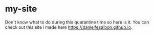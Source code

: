 # my-site
Don't know what to do during this quarantine time so here is it.
You can check out this site i made here https://danielfesalbon.github.io.
